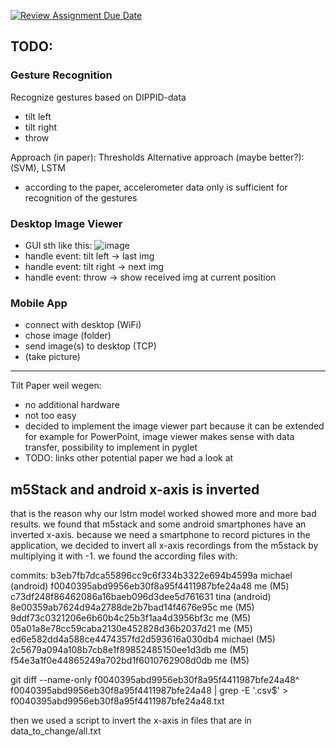[![Review Assignment Due Date](https://classroom.github.com/assets/deadline-readme-button-24ddc0f5d75046c5622901739e7c5dd533143b0c8e959d652212380cedb1ea36.svg)](https://classroom.github.com/a/Ki47e6IN)

## TODO:

### Gesture Recognition

Recognize gestures based on DIPPID-data

- tilt left
- tilt right
- throw

Approach (in paper): Thresholds
Alternative approach (maybe better?): (SVM), LSTM

- according to the paper, accelerometer data only is sufficient for recognition of the gestures

### Desktop Image Viewer

- GUI sth like this: ![image](https://github.com/ITT23/assignment-08-replication-tilted/assets/53038141/5d7a7aa6-e0e2-4e05-bf4c-f05ad32e7f3e)
- handle event: tilt left -> last img
- handle event: tilt right -> next img
- handle event: throw -> show received img at current position

### Mobile App

- connect with desktop (WiFi)
- chose image (folder)
- send image(s) to desktop (TCP)
- (take picture)

---

Tilt Paper weil wegen:

- no additional hardware
- not too easy
- decided to implement the image viewer part because it can be extended for example for PowerPoint, image viewer makes sense with data transfer, possibility to implement in pyglet
- TODO: links other potential paper we had a look at

## m5Stack and android x-axis is inverted

that is the reason why our lstm model worked showed more and more bad results. we found that m5stack and some android smartphones have an inverted x-axis. because we need a smartphone to record pictures in the application, we decided to invert all x-axis recordings from the m5stack by multiplying it with -1. we found the according files with:

commits:
b3eb7fb7dca55896cc9c6f334b3322e694b4599a michael (android)
f0040395abd9956eb30f8a95f4411987bfe24a48 me (M5)
c73df248f86462086a16baeb096d3dee5d761631 tina (android)
8e00359ab7624d94a2788de2b7bad14f4676e95c me (M5)
9ddf73c0321206e6b60b4c25b3f1aa4d3956bf3c me (M5)
05a01a8e78cc59caba2130e452828d36b2037d21 me (M5)
ed6e582dd4a588ce4474357fd2d593616a030db4 michael (M5)
2c5679a094a108b7cb8e1f89852485150ee1d3db me (M5)
f54e3a1f0e44865249a702bd1f6010762908d0db me (M5)

git diff --name-only f0040395abd9956eb30f8a95f4411987bfe24a48^ f0040395abd9956eb30f8a95f4411987bfe24a48 | grep -E '\.csv$' > f0040395abd9956eb30f8a95f4411987bfe24a48.txt

then we used a script to invert the x-axis in files that are in data_to_change/all.txt
